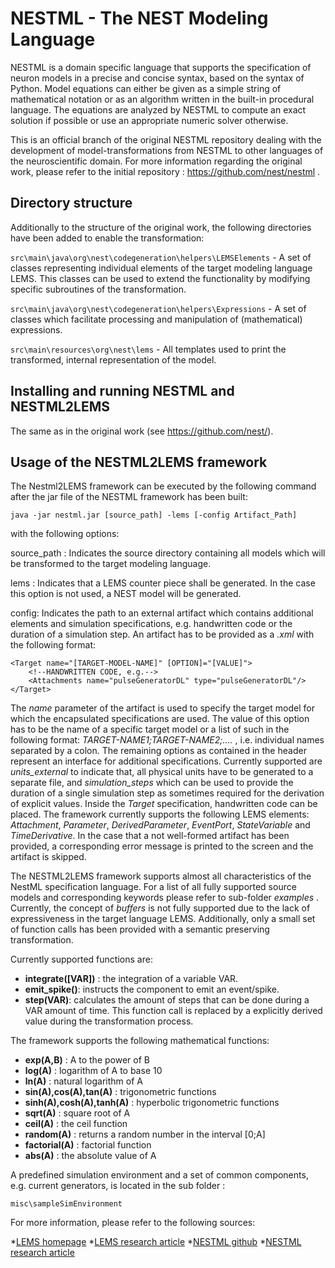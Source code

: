 # NESTML - The NEST Modeling Language

NESTML is a domain specific language that supports the specification of neuron models
in a precise and concise syntax, based on the syntax of Python. Model equations
can either be given as a simple string of mathematical notation or as an algorithm written
in the built-in procedural language. The equations are analyzed by NESTML to compute
an exact solution if possible or use an appropriate numeric solver otherwise.

This is an official branch of the original NESTML repository dealing with the development of model-transformations from NESTML to other 
languages of the neuroscientific domain. For more information regarding the original work, please refer to the initial repository : https://github.com/nest/nestml .

## Directory structure

Additionally to the structure of the original work, the following directories have been added to enable the transformation:

`src\main\java\org\nest\codegeneration\helpers\LEMSElements` - A set of classes representing individual elements of the target modeling language LEMS. This classes can be used to extend the functionality by modifying specific subroutines of the transformation.

`src\main\java\org\nest\codegeneration\helpers\Expressions` - A set of classes which facilitate processing and manipulation of (mathematical) expressions.

`src\main\resources\org\nest\lems` - All templates used to print the transformed, internal representation of the model.

## Installing and running NESTML and NESTML2LEMS

The same as in the original work (see https://github.com/nest/).

## Usage of the NESTML2LEMS framework

The Nestml2LEMS framework can be executed by the following command after the jar file of the NESTML framework has been built:

```
java -jar nestml.jar [source_path] -lems [-config Artifact_Path]
```

with the following options:
 
source_path : Indicates the source directory containing all models which will be transformed to the target modeling language.

lems : Indicates that a LEMS counter piece shall be generated. In the case this option is not used, a NEST model will be generated. 
					
config: Indicates the path to an external artifact which contains additional elements and simulation specifications, e.g. handwritten code or the duration of a simulation step. An artifact has to be provided as a _.xml_ with the following format:

```
<Target name="[TARGET-MODEL-NAME]" [OPTION]="[VALUE]">
	<!--HANDWRITTEN CODE, e.g.-->
	<Attachments name="pulseGeneratorDL" type="pulseGeneratorDL"/>
</Target>	
```								
The _name_ parameter of the artifact is used to specify the target model for which the encapsulated specifications are used. The value of this option has to be the name of a specific target model or a list of such in the following format: _TARGET-NAME1;TARGET-NAME2;...._ , i.e. individual names separated by a colon. The remaining options as contained in the header represent an interface for additional specifications. Currently supported are _units_external_ to indicate that, all physical units have to be generated to a separate file, and _simulation_steps_ which can be used to provide the duration of a single simulation step as sometimes required for the derivation of explicit values. Inside the _Target_ specification, handwritten code can be placed. The framework currently supports the following LEMS elements: _Attachment_, _Parameter_, _DerivedParameter_, _EventPort_, _StateVariable_ and _TimeDerivative_. In the case that a not well-formed artifact has been provided, a corresponding error message is printed to the screen and the artifact is skipped.   									
									
The NESTML2LEMS framework supports almost all characteristics of the NestML specification language. For a list of all fully supported source models and corresponding keywords please refer to sub-folder _examples_ . Currently, the concept of _buffers_ is not fully supported due to the lack of expressiveness in the target language LEMS. Additionally, only a small set of function calls has been provided with a semantic preserving transformation.  

Currently supported functions are:

- **integrate([VAR])** : the integration of a variable VAR.
- **emit_spike()**: instructs the component to emit an event/spike.
- **step(VAR)**: calculates the amount of steps that can be done during a VAR amount of time. This function call is replaced by a explicitly derived value during the transformation process.

The framework supports the following mathematical functions:

- **exp(A,B)** : A to the power of B
- **log(A)** : logarithm of A to base 10 
- **ln(A)** : natural logarithm of A
- **sin(A),cos(A),tan(A)** : trigonometric functions
- **sinh(A),cosh(A),tanh(A)** : hyperbolic trigonometric functions 
- **sqrt(A)** : square root of A
- **ceil(A)** : the ceil function
- **random(A)** : returns a random number in the interval [0;A]
- **factorial(A)** : factorial function
- **abs(A)** : the absolute value of A

A predefined simulation environment and a set of common components, e.g. current generators, is located in the sub folder :  

`misc\sampleSimEnvironment` 

For more information, please refer to the following sources:

*[LEMS homepage](http://lems.github.io/LEMS)
*[LEMS research article](http://journal.frontiersin.org/article/10.3389/fninf.2014.00079/full)
*[NESTML github](https://github.com/nest/nestml)
*[NESTML research article](http://www.nest-initiative.org/publications/Plotnikov2016.pdf)




